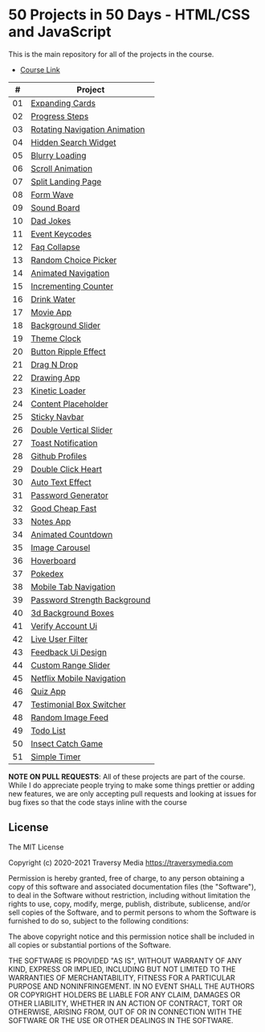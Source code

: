 # 50 Projects in 50 Days - HTML/CSS and JavaScript

This is the main repository for all of the projects in the course.

-   [Course Link](https://www.traversymedia.com/50-Projects-In-50-Days)


|  #  | Project                                                                                                                     
| :-: | --------------------------------------------------------------------------------------------------------------------------- 
| 01  | [Expanding Cards](https://github.com/giaobrain/simple-ui-component/tree/master/expanding-cards)
| 02  | [Progress Steps](https://github.com/giaobrain/simple-ui-component/tree/master/progress-steps)
| 03  | [Rotating Navigation Animation](https://github.com/giaobrain/simple-ui-component/tree/master/rotating-nav-animation)
| 04  | [Hidden Search Widget](https://github.com/giaobrain/simple-ui-component/tree/master/hidden-search)
| 05  | [Blurry Loading](https://github.com/giaobrain/simple-ui-component/tree/master/blurry-loading)
| 06  | [Scroll Animation](https://github.com/giaobrain/simple-ui-component/tree/master/scroll-animation)
| 07  | [Split Landing Page](https://github.com/giaobrain/simple-ui-component/tree/master/split-landing-page)
| 08  | [Form Wave](https://github.com/giaobrain/simple-ui-component/tree/master/form-input-wave)
| 09  | [Sound Board](https://github.com/giaobrain/simple-ui-component/tree/master/sound-board)
| 10  | [Dad Jokes](https://github.com/giaobrain/simple-ui-component/tree/master/dad-jokes)
| 11  | [Event Keycodes](https://github.com/giaobrain/simple-ui-component/tree/master/event-keycodes)
| 12  | [Faq Collapse](https://github.com/giaobrain/simple-ui-component/tree/master/faq-collapse)
| 13  | [Random Choice Picker](https://github.com/giaobrain/simple-ui-component/tree/master/random-choice-picker)
| 14  | [Animated Navigation](https://github.com/giaobrain/simple-ui-component/tree/master/animated-navigation)
| 15  | [Incrementing Counter](https://github.com/giaobrain/simple-ui-component/tree/master/incrementing-counter)
| 16  | [Drink Water](https://github.com/giaobrain/simple-ui-component/tree/master/drink-water)
| 17  | [Movie App](https://github.com/giaobrain/simple-ui-component/tree/master/movie-app)
| 18  | [Background Slider](https://github.com/giaobrain/simple-ui-component/tree/master/background-slider)
| 19  | [Theme Clock](https://github.com/giaobrain/simple-ui-component/tree/master/theme-clock)
| 20  | [Button Ripple Effect](https://github.com/giaobrain/simple-ui-component/tree/master/button-ripple-effect)
| 21  | [Drag N Drop](https://github.com/giaobrain/simple-ui-component/tree/master/drag-n-drop)
| 22  | [Drawing App](https://github.com/giaobrain/simple-ui-component/tree/master/drawing-app)
| 23  | [Kinetic Loader](https://github.com/giaobrain/simple-ui-component/tree/master/kinetic-loader)
| 24  | [Content Placeholder](https://github.com/giaobrain/simple-ui-component/tree/master/content-placeholder)
| 25  | [Sticky Navbar](https://github.com/giaobrain/simple-ui-component/tree/master/sticky-navigation)
| 26  | [Double Vertical Slider](https://github.com/giaobrain/simple-ui-component/tree/master/double-vertical-slider)
| 27  | [Toast Notification](https://github.com/giaobrain/simple-ui-component/tree/master/toast-notification)
| 28  | [Github Profiles](https://github.com/giaobrain/simple-ui-component/tree/master/github-profiles)
| 29  | [Double Click Heart](https://github.com/giaobrain/simple-ui-component/tree/master/double-click-heart)
| 30  | [Auto Text Effect](https://github.com/giaobrain/simple-ui-component/tree/master/auto-text-effect)
| 31  | [Password Generator](https://github.com/giaobrain/simple-ui-component/tree/master/password-generator)
| 32  | [Good Cheap Fast](https://github.com/giaobrain/simple-ui-component/tree/master/good-cheap-fast)
| 33  | [Notes App](https://github.com/giaobrain/simple-ui-component/tree/master/notes-app)
| 34  | [Animated Countdown](https://github.com/giaobrain/simple-ui-component/tree/master/animated-countdown)
| 35  | [Image Carousel](https://github.com/giaobrain/simple-ui-component/tree/master/image-carousel)
| 36  | [Hoverboard](https://github.com/giaobrain/simple-ui-component/tree/master/hoverboard)
| 37  | [Pokedex](https://github.com/giaobrain/simple-ui-component/tree/master/pokedex)
| 38  | [Mobile Tab Navigation](https://github.com/giaobrain/simple-ui-component/tree/master/mobile-tab-navigation)
| 39  | [Password Strength Background](https://github.com/giaobrain/simple-ui-component/tree/master/password-strength-background)
| 40  | [3d Background Boxes](https://github.com/giaobrain/simple-ui-component/tree/master/3d-boxes-background)
| 41  | [Verify Account Ui](https://github.com/giaobrain/simple-ui-component/tree/master/verify-account-ui)
| 42  | [Live User Filter](https://github.com/giaobrain/simple-ui-component/tree/master/live-user-filter)
| 43  | [Feedback Ui Design](https://github.com/giaobrain/simple-ui-component/tree/master/feedback-ui-design)
| 44  | [Custom Range Slider](https://github.com/giaobrain/simple-ui-component/tree/master/custom-range-slider)
| 45  | [Netflix Mobile Navigation](https://github.com/giaobrain/simple-ui-component/tree/master/netflix-mobile-navigation)
| 46  | [Quiz App](https://github.com/giaobrain/simple-ui-component/tree/master/quiz-app)
| 47  | [Testimonial Box Switcher](https://github.com/giaobrain/simple-ui-component/tree/master/testimonial-box-switcher)
| 48  | [Random Image Feed](https://github.com/giaobrain/simple-ui-component/tree/master/random-image-generator)
| 49  | [Todo List](https://github.com/giaobrain/simple-ui-component/tree/master/todo-list)
| 50  | [Insect Catch Game](https://github.com/giaobrain/simple-ui-component/tree/master/insect-catch-game)
| 51  | [Simple Timer](https://github.com/giaobrain/simple-ui-component/tree/master/simple-timer)

**NOTE ON PULL REQUESTS**: All of these projects are part of the course. While I do appreciate people trying to make some things prettier or adding new features, we are only accepting pull requests and looking at issues for bug fixes so that the code stays inline with the course

## License

The MIT License

Copyright (c) 2020-2021 Traversy Media https://traversymedia.com

Permission is hereby granted, free of charge, to any person obtaining a copy
of this software and associated documentation files (the "Software"), to deal
in the Software without restriction, including without limitation the rights
to use, copy, modify, merge, publish, distribute, sublicense, and/or sell
copies of the Software, and to permit persons to whom the Software is
furnished to do so, subject to the following conditions:

The above copyright notice and this permission notice shall be included in
all copies or substantial portions of the Software.

THE SOFTWARE IS PROVIDED "AS IS", WITHOUT WARRANTY OF ANY KIND, EXPRESS OR
IMPLIED, INCLUDING BUT NOT LIMITED TO THE WARRANTIES OF MERCHANTABILITY,
FITNESS FOR A PARTICULAR PURPOSE AND NONINFRINGEMENT. IN NO EVENT SHALL THE
AUTHORS OR COPYRIGHT HOLDERS BE LIABLE FOR ANY CLAIM, DAMAGES OR OTHER
LIABILITY, WHETHER IN AN ACTION OF CONTRACT, TORT OR OTHERWISE, ARISING FROM,
OUT OF OR IN CONNECTION WITH THE SOFTWARE OR THE USE OR OTHER DEALINGS IN
THE SOFTWARE.

